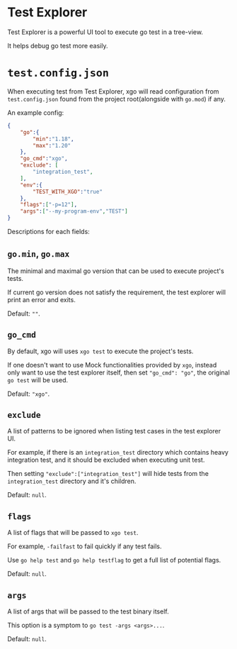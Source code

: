 # Test Explorer
Test Explorer is a powerful UI tool to execute go test in a tree-view.

It helps debug go test more easily.

# `test.config.json`
When executing test from Test Explorer, xgo will read configuration from `test.config.json` found from the project root(alongside with `go.mod`) if any.

An example config:
```json
{
    "go":{
        "min":"1.18",
        "max":"1.20"
    },
    "go_cmd":"xgo",
    "exclude": [
        "integration_test",
    ],
    "env":{
        "TEST_WITH_XGO":"true"
    },
    "flags":["-p=12"],
    "args":["--my-program-env","TEST"]
}
```

Descriptions for each fields:

## `go.min`, `go.max`
The minimal and maximal go version that can be used to execute project's tests.

If current go version does not satisfy the requirement, the test explorer will print an error and exits.

Default: `""`.

## `go_cmd`
By default, xgo will uses `xgo test` to execute the project's tests. 

If one doesn't want to use Mock functionalities provided by `xgo`, instead only want to use the test explorer itself, then set `"go_cmd": "go"`, the original `go test` will be used.

Default: `"xgo"`.

## `exclude`
A list of patterns to be ignored when listing test cases in the test explorer UI.

For example, if there is an `integration_test` directory which contains heavy integration test, and it should be excluded when executing unit test.

Then setting `"exclude":["integration_test"]` will hide tests from the `integration_test` directory and it's children.

Default: `null`.

## `flags`
A list of flags that will be passed to `xgo test`.

For example, `-failfast` to fail quickly if any test fails. 

Use `go help test` and `go help testflag` to get a full list of potential flags.

Default: `null`.

## `args`
A list of args that will be passed to the test binary itself.

This option is a symptom to `go test -args <args>...`.

Default: `null`.